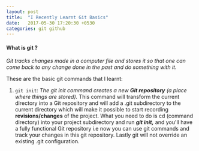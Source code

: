 ```yaml
---
layout: post
title:  "I Recently Learnt Git Basics"
date:   2017-05-30 17:20:30 +0530
categories: git github
---
```


#### What is git ?
_Git tracks changes made in a computer file and stores it so that one can come back to any change done in the past and do something with it._ 

These are the basic git commands that I learnt: 

1. `git init`: _The git init command creates a new **Git repository** (a place where things are stored)._
 This command will transform the current directory into a Git repository and will add a .git subdirectory to the current directory which will make it possible to start recording **revisions/changes** of the project. 
 What you need to do is cd (command directory) into your project subdirectory and run **_git init,_** and you'll have a fully functional Git repository i.e now you can use git commands and track your changes in this git repository. Lastly git will not override an existing .git configuration.


